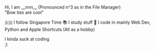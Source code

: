 Hi, I am \_\_nnn\_\_ (Pronounced n^3 as in the File Manager)  
"Bow ties are cool"  

🇸🇬 I follow Singapore Time
📚 I study stuff
💾 I code in mainly Web Dev, Python and Apple Shortcuts (All as a hobby)  

I kinda suck at coding  
;)
